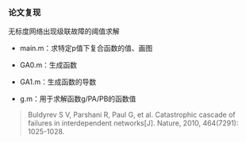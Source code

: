 ### 论文复现

无标度网络出现级联故障的阈值求解

- main.m：求特定p值下复合函数的值、画图

- GA0.m：生成函数

- GA1.m：生成函数的导数

- g.m：用于求解函数g/PA/PB的函数值

>Buldyrev S V, Parshani R, Paul G, et al. Catastrophic cascade of failures in interdependent networks[J]. Nature, 2010, 464(7291): 1025-1028.
